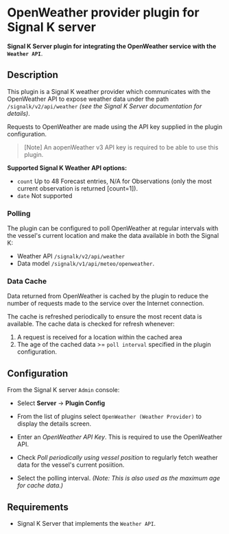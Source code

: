 # OpenWeather provider plugin for Signal K server

__Signal K Server plugin for integrating the OpenWeather service with the `Weather API`__.



## Description

This plugin is a Signal K weather provider which communicates with the OpenWeather API to expose weather data under the path `/signalk/v2/api/weather` _(see the Signal K Server documentation for details)_.

Requests to OpenWeather are made using the API key supplied in the plugin configuration.

>[Note] An aopenWeather v3 API key is required to be able to use this plugin.

**Supported Signal K Weather API options:**
- `count` Up to 48 Forecast entries, N/A for Observations (only the most current observation is returned [count=1]). 
- `date` Not supported

### Polling
The plugin can be configured to poll OpenWeather at regular intervals with the vessel's current location and make the data available in both the Signal K:

- Weather API `/signalk/v2/api/weather`
- Data model `/signalk/v1/api/meteo/openweather`.

### Data Cache
Data returned from OpenWeather is cached by the plugin to reduce the number of requests made to the service over the Internet connection.

The cache is refreshed periodically to ensure the most recent data is available.
The cache data is checked for refresh whenever:
1. A request is received for a location within the cached area
1. The age of the cached data >= `poll interval` specified in the plugin configuration.


## Configuration

From the Signal K server `Admin` console:
-  Select **Server** -> **Plugin Config**

-  From the list of plugins select `OpenWeather (Weather Provider)`  to display the details screen.

- Enter an _OpenWeather API Key_. This is required to use the OpenWeather API.

- Check _Poll periodically using vessel position_ to regularly fetch weather data for the vessel's current posiition.

- Select the polling interval. _(Note: This is also used as the maximum age for cache data.)_


## Requirements

- Signal K Server that implements the `Weather API`.


